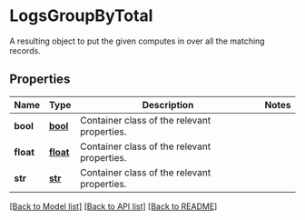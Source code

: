 # LogsGroupByTotal

A resulting object to put the given computes in over all the matching records.

## Properties
Name | Type | Description | Notes
------------ | ------------- | ------------- | -------------
**bool** | [**bool**](bool.md) | Container class of the relevant properties. |
**float** | [**float**](float.md) | Container class of the relevant properties. |
**str** | [**str**](str.md) | Container class of the relevant properties. |

[[Back to Model list]](README.md#documentation-for-models) [[Back to API list]](README.md#documentation-for-api-endpoints) [[Back to README]](README.md)


